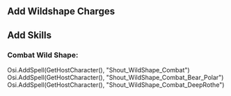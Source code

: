 ## Add Wildshape Charges

## Add Skills

### Combat Wild Shape:
Osi.AddSpell(GetHostCharacter(), "Shout_WildShape_Combat")
Osi.AddSpell(GetHostCharacter(), "Shout_WildShape_Combat_Bear_Polar")
Osi.AddSpell(GetHostCharacter(), "Shout_WildShape_Combat_DeepRothe")